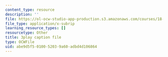 ```yaml
---
content_type: resource
description: ''
file: https://ol-ocw-studio-app-production.s3.amazonaws.com/courses/18-02-multivariable-calculus-fall-2007/abe9d5f5010052039a60adbd4d106864_ZwpwmGP5ITM.vtt
file_type: application/x-subrip
learning_resource_types: []
resourcetype: Other
title: 3play caption file
type: OCWFile
uid: abe9d5f5-0100-5203-9a60-adbd4d106864
---
```

